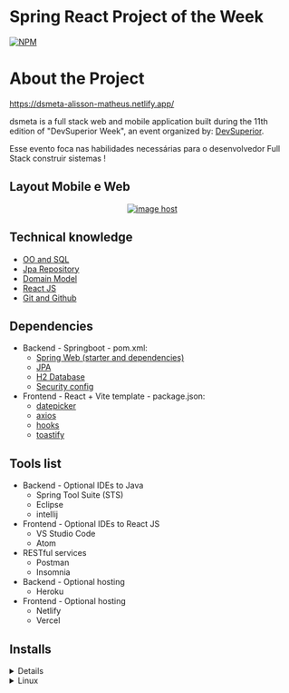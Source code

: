 # Spring React Project of the Week
[![NPM](https://img.shields.io/npm/l/react)](https://github.com/MrZeroUp/dsmeta/blob/main/licence) 

# About the Project

https://dsmeta-alisson-matheus.netlify.app/

dsmeta is a full stack web and mobile application built during the 11th edition of "DevSuperior Week", an event organized by: [DevSuperior](https://devsuperior.com.br/ "Site by DevSuperior").

Esse evento foca nas habilidades necessárias para o desenvolvedor Full Stack construir sistemas !


## Layout Mobile e Web
<div align="center"><a href="https://imgbox.com/klabFHPg" target="_blank"><img src="https://thumbs2.imgbox.com/73/be/klabFHPg_t.png" alt="image host"/></a></div>


## Technical knowledge


<ul>
        <li><a href="https://youtu.be/xC_yKw3MYX4">OO and SQL<a/></li>
        <li><a href="https://youtu.be/os6hdZbCnpM">Jpa Repository</a></li>
        <li><a href="https://youtu.be/OX5MmJrFTdw">Domain Model<a/></li>
        <li><a href="https://youtu.be/IOJoJGDowEY">React JS<a/></li>
        <li><a href="https://youtu.be/KLG-jC1fh28">Git and Github<a/></li>
</ul>


## Dependencies

<ul>
  <li>
  	Backend - Springboot - pom.xml:
	<ul>
	  <li><a href="https://spring.io/projects/spring-ws">Spring Web (starter and dependencies)<a/> </li>
	  <li><a href="https://spring.io/projects/spring-data-jpa">JPA<a/></li> 
	  <li><a href="https://mvnrepository.com/search?q=H2">H2 Database<a/></li>
	  <li><a href="https://mvnrepository.com/artifact/org.springframework.security/spring-security-config">Security config<a/></li>
	</ul>
  </li>
  <li>
  	Frontend - React + Vite template - package.json:
	<ul>
	  <li><a href="https://www.npmjs.com/package/react-datepicker">datepicker<a/></li>
	  <li><a href="https://www.npmjs.com/search?q=axios">axios<a/></li> 
	  <li><a href="https://www.codecademy.com/learn/react-101/modules/react-hooks-u">hooks<a/></li>
	  <li><a href="https://www.npmjs.com/search?q=toastify">toastify<a/></li>
	</ul>
  </li>
</ul>




## Tools list

<ul>
	<li>Backend - Optional IDEs to Java 
		<ul>
			<li>Spring Tool Suite (STS)</li>
			<li>Eclipse</li>
			<li>intellij</li>
		</ul>	
	</li>
	<li>Frontend - Optional IDEs to React JS 
		<ul>
			<li>VS Studio Code</li>
			<li>Atom</li>
		</ul>	
	</li>
	<li>RESTful services
		<ul>
			<li>Postman</li>
			<li>Insomnia</li>
		</ul>
	</li>
	<li>Backend - Optional hosting
		<ul>
			<li>Heroku</li>
		</ul>	
	</li>
	<li>Frontend - Optional hosting
		<ul>
			<li>Netlify</li>
			<li>Vercel</li>
		</ul>	
	</li>
	</li>
</ul>


## Installs

<details><summary>Windows</summary>

### SDS: Installing the tools on Windows

#### Tools you must install on your computer:

- JDK 17
- STS
- Postman
- Heroku CLI
- NodeJS 16.x (https://nodejs.org/en/download/)
- VS Code
- Git

## Youtube Playlist showing installation

https://www.youtube.com/playlist?list=PLNuUvBZGBA8kMTSPMmmNiRm2z0gRxXxox


</details>
<details><summary>Linux</summary>

### SDS: Installation of tools on Linux (Ubuntu/Debian)

#### Tools you must install on your computer:

- curl
- Git
- Java JDK 17
- Maven
- STS
- Postman
- Heroku CLI
- NodeJS 16.x (https://nodejs.org/en/download/)
- Yarn
- VS Code
## Source

<ul>
  <li><a href="https://devsuperior.com.br/" target="_blank">DevSuperior</a></li>
  <li><a href="https://github.com/devsuperior/sds-dsmeta" target="_blank">DevSuperior - Spring React week - sdsmeta</a></li>
</ul>
